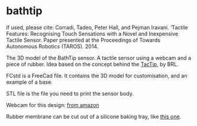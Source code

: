 bathtip
=======

If used, please cite: Corradi, Tadeo, Peter Hall, and Pejman Iravani. ‘Tactile Features: Recognising Touch Sensations with a Novel and Inexpensive Tactile Sensor. Paper presented at the Proceedings of Towards Autonomous Robotics (TAROS). 2014.


The 3D model of the BathTip sensor. A tactile sensor using a webcam and a piece of rubber. Idea based on the concept behind the <a href="http://www.brl.ac.uk/researchthemes/medicalrobotics/tactip.aspx">TacTip</a>, by BRL.

FCstd is a FreeCad file. It contains the 3D model for customisation, and an example of a base.

STL file is the file you need to print the sensor body.

Webcam for this design: <a href="http://www.amazon.co.uk/eSecure-Microphone-Windows-Notebooks-Facebook/dp/B0041LK8NI/ref=sr_1_1?ie=UTF8&qid=1409138411&sr=8-1&keywords=esecure+webcam">from amazon</a>

Rubber membrane can be cut out of a silicone baking tray, like <a href="http://www.amazon.co.uk/Silicone-Bakeware-Chocolate-teacake-Fondant/dp/B00JH6MHIG/ref=sr_1_sc_1?ie=UTF8&qid=1409137404&sr=8-1-spell&keywords=bombon+baking+tray+silicone">this one</a>.


